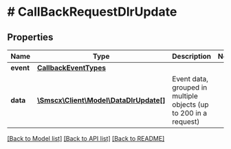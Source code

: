 # # CallBackRequestDlrUpdate

## Properties

Name | Type | Description | Notes
------------ | ------------- | ------------- | -------------
**event** | [**CallbackEventTypes**](CallbackEventTypes.md) |  |
**data** | [**\Smscx\Client\Model\DataDlrUpdate[]**](DataDlrUpdate.md) | Event data, grouped in multiple objects (up to 200 in a request) |

[[Back to Model list]](../../README.md#models) [[Back to API list]](../../README.md#endpoints) [[Back to README]](../../README.md)
